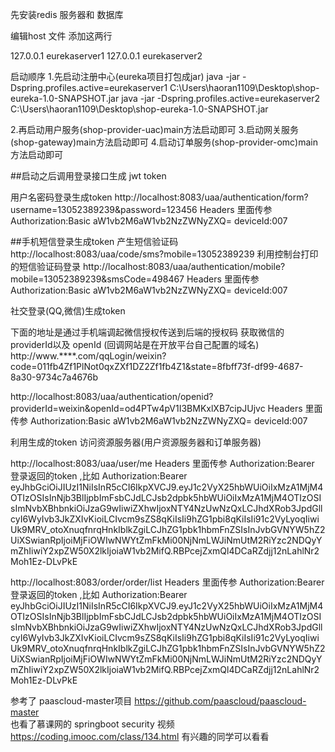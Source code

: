 
先安装redis 服务器和 数据库

编辑host 文件 添加这两行

127.0.0.1 eurekaserver1
127.0.0.1 eurekaserver2

启动顺序
1.先启动注册中心(eureka项目打包成jar)
java -jar -Dspring.profiles.active=eurekaserver1 C:\Users\haoran1109\Desktop\shop-eureka-1.0-SNAPSHOT.jar
java -jar -Dspring.profiles.active=eurekaserver2 C:\Users\haoran1109\Desktop\shop-eureka-1.0-SNAPSHOT.jar

2.再启动用户服务(shop-provider-uac)main方法启动即可
3.启动网关服务(shop-gateway)main方法启动即可
4.启动订单服务(shop-provider-omc)main方法启动即可

##启动之后调用登录接口生成 jwt token

用户名密码登录生成token
http://localhost:8083/uaa/authentication/form?username=13052389239&password=123456
Headers 里面传参  Authorization:Basic aW1vb2M6aW1vb2NzZWNyZXQ=
                 deviceId:007
         
##手机短信登录生成token
产生短信验证码
http://localhost:8083/uaa/code/sms?mobile=13052389239
利用控制台打印的短信验证码登录
http://localhost:8083/uaa/authentication/mobile?mobile=13052389239&smsCode=498467
Headers 里面传参  Authorization:Basic aW1vb2M6aW1vb2NzZWNyZXQ=
                 deviceId:007            
     
社交登录(QQ,微信)生成token

下面的地址是通过手机端调起微信授权传送到后端的授权码 获取微信的 providerId以及  openId (回调网站是在开放平台自己配置的域名)
http://www.****.com/qqLogin/weixin?code=011fb4Zf1PlNot0qxZXf1DZ2Zf1fb4Z1&state=8fbff73f-df99-4687-8a30-9734c7a4676b           


http://localhost:8083/uaa/authentication/openid?providerId=weixin&openId=od4PTw4pV1I3BMKxlXB7cipJUjvc
Headers 里面传参  Authorization:Basic aW1vb2M6aW1vb2NzZWNyZXQ=
              deviceId:007    
              
              
利用生成的token 访问资源服务器(用户资源服务器和订单服务器)

http://localhost:8083/uaa/user/me
Headers 里面传参 Authorization:Bearer 登录返回的token ,比如  Authorization:Bearer eyJhbGciOiJIUzI1NiIsInR5cCI6IkpXVCJ9.eyJ1c2VyX25hbWUiOiIxMzA1MjM4OTIzOSIsInNjb3BlIjpbImFsbCJdLCJsb2dpbk5hbWUiOiIxMzA1MjM4OTIzOSIsImNvbXBhbnkiOiJzaG9wIiwiZXhwIjoxNTY4NzUwNzQxLCJhdXRob3JpdGllcyI6WyIvb3JkZXIvKioiLCIvcm9sZS8qKiIsIi9hZG1pbi8qKiIsIi91c2VyLyoqIiwiUk9MRV_otoXnuqfnrqHnkIblkZgiLCJhZG1pbk1hbmFnZSIsInJvbGVNYW5hZ2UiXSwianRpIjoiMjFiOWIwNWYtZmFkMi00NjNmLWJiNmUtM2RiYzc2NDQyYmZhIiwiY2xpZW50X2lkIjoiaW1vb2MifQ.RBPcejZxmQl4DCaRZdjj12nLahlNr2Moh1Ez-DLvPkE

http://localhost:8083/order/order/list
Headers 里面传参 Authorization:Bearer 登录返回的token ,比如  Authorization:Bearer eyJhbGciOiJIUzI1NiIsInR5cCI6IkpXVCJ9.eyJ1c2VyX25hbWUiOiIxMzA1MjM4OTIzOSIsInNjb3BlIjpbImFsbCJdLCJsb2dpbk5hbWUiOiIxMzA1MjM4OTIzOSIsImNvbXBhbnkiOiJzaG9wIiwiZXhwIjoxNTY4NzUwNzQxLCJhdXRob3JpdGllcyI6WyIvb3JkZXIvKioiLCIvcm9sZS8qKiIsIi9hZG1pbi8qKiIsIi91c2VyLyoqIiwiUk9MRV_otoXnuqfnrqHnkIblkZgiLCJhZG1pbk1hbmFnZSIsInJvbGVNYW5hZ2UiXSwianRpIjoiMjFiOWIwNWYtZmFkMi00NjNmLWJiNmUtM2RiYzc2NDQyYmZhIiwiY2xpZW50X2lkIjoiaW1vb2MifQ.RBPcejZxmQl4DCaRZdjj12nLahlNr2Moh1Ez-DLvPkE


参考了  paascloud-master项目  https://github.com/paascloud/paascloud-master  
也看了慕课网的 springboot security 视频    https://coding.imooc.com/class/134.html  有兴趣的同学可以看看





                 



